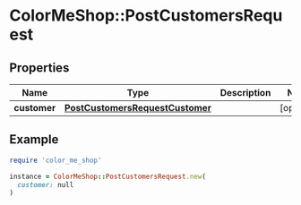 # ColorMeShop::PostCustomersRequest

## Properties

| Name | Type | Description | Notes |
| ---- | ---- | ----------- | ----- |
| **customer** | [**PostCustomersRequestCustomer**](PostCustomersRequestCustomer.md) |  | [optional] |

## Example

```ruby
require 'color_me_shop'

instance = ColorMeShop::PostCustomersRequest.new(
  customer: null
)
```

